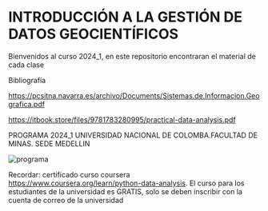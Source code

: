 # INTRODUCCIÓN A LA GESTIÓN DE DATOS GEOCIENTÍFICOS
Bienvenidos al curso 2024_1, en este repositorio encontraran el material de cada clase

Bibliografía

https://pcsitna.navarra.es/archivo/Documents/Sistemas.de.Informacion.Geografica.pdf

https://itbook.store/files/9781783280995/practical-data-analysis.pdf

PROGRAMA 2024_1
UNIVERSIDAD NACIONAL DE COLOMBA.FACULTAD DE MINAS. SEDE MEDELLIN

![programa](https://github.com/LuisaFdaGomez/INTRODUCCION-A-LA-GESTION-DE-DATOS-GEOCIENTIFICOS/assets/66097296/f530a6fd-f0f2-4889-ab54-53d9e6d5c0a5)

Recordar: certificado curso coursera https://www.coursera.org/learn/python-data-analysis.
El curso para los estudiantes de la universidad es GRATIS, solo se deben inscribir con la cuenta de correo de la universidad


